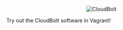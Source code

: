 <p align="center">
  <img src="https://www.cloudbolt.io/wp-content/uploads/CloudBolt_hlogo_blue_cloud_w_text-small.png" alt="CloudBolt">
</p>

Try out the CloudBolt software in Vagrant!

